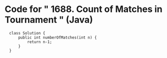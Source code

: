 # Code for " 1688. Count of Matches in Tournament " (Java)

```
  class Solution {
      public int numberOfMatches(int n) {
          return n-1;
      }
  }
```
